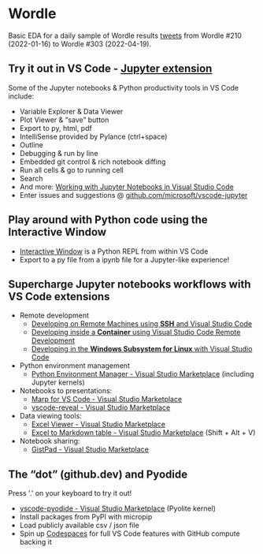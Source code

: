 # Wordle
Basic EDA for a daily sample of Wordle results [tweets](https://www.kaggle.com/datasets/benhamner/wordle-tweets) from Wordle #210 (2022-01-16) to Wordle #303 (2022-04-19).

## Try it out in VS Code - [Jupyter extension](https://marketplace.visualstudio.com/items?itemName=ms-toolsai.jupyter)
Some of the Jupyter notebooks & Python productivity tools in VS Code include:
- Variable Explorer & Data Viewer
- Plot Viewer & “save” button
- Export to py, html, pdf
- IntelliSense provided by Pylance (ctrl+space)
- Outline
- Debugging & run by line
- Embedded git control & rich notebook diffing
- Run all cells & go to running cell
- Search
- And more: [Working with Jupyter Notebooks in Visual Studio Code](https://code.visualstudio.com/docs/datascience/jupyter-notebooks)
- Enter issues and suggestions @ [github.com/microsoft/vscode-jupyter](https://github.com/microsoft/vscode-jupyter/issues)

## Play around with Python code using the **Interactive Window**
- [Interactive Window](https://code.visualstudio.com/docs/python/jupyter-support-py) is a Python REPL from within VS Code
- Export to a py file from a ipynb file for a Jupyter-like experience!

## Supercharge Jupyter notebooks workflows with **VS Code extensions**
- Remote development
    - [Developing on Remote Machines using **SSH** and Visual Studio Code](https://code.visualstudio.com/docs/remote/ssh)
    - [Developing inside a **Container** using Visual Studio Code Remote Development](https://code.visualstudio.com/docs/remote/containers)
    - [Developing in the **Windows Subsystem for Linux** with Visual Studio Code](https://code.visualstudio.com/docs/remote/wsl)
- Python environment management
    - [Python Environment Manager - Visual Studio Marketplace](https://marketplace.visualstudio.com/items?itemName=donjayamanne.python-environment-manager) (including Jupyter kernels)
- Notebooks to presentations:
    - [Marp for VS Code - Visual Studio Marketplace](https://marketplace.visualstudio.com/items?itemName=marp-team.marp-vscode)
    - [vscode-reveal - Visual Studio Marketplace](https://marketplace.visualstudio.com/items?itemName=evilz.vscode-reveal)
- Data viewing tools:
    - [Excel Viewer - Visual Studio Marketplace](https://marketplace.visualstudio.com/items?itemName=GrapeCity.gc-excelviewer)
    - [Excel to Markdown table - Visual Studio Marketplace](https://marketplace.visualstudio.com/items?itemName=csholmq.excel-to-markdown-table) (Shift + Alt + V)
- Notebook sharing:
    - [GistPad - Visual Studio Marketplace](https://marketplace.visualstudio.com/items?itemName=vsls-contrib.gistfs)

## The “dot” (github.dev) and Pyodide
Press '.' on your keyboard to try it out!
- [vscode-pyodide - Visual Studio Marketplace](https://marketplace.visualstudio.com/items?itemName=joyceerhl.vscode-pyodide) (Pyolite kernel)
- Install packages from PyPI with micropip
- Load publicly available csv / json file
- Spin up [Codespaces](https://github.com/features/codespaces) for full VS Code features with GitHub compute backing it
